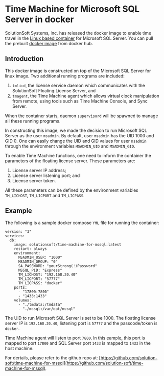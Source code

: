 # Time Machine for Microsoft SQL Server in docker

SolutionSoft Systems, Inc. has released the docker image to enable time travel in the [Linux based container](https://hub.docker.com/r/microsoft/mssql-server-linux) for Microsoft SQL Server. You can pull the prebuilt [docker image](https://hub.docker.com/r/solutionsoft/time-machine-for-mssql) from docker hub.

## Introduction ##

This docker image is constructed on top of the Microsoft SQL Server for linux image.  Two additional running programs are included:

1. `tmlicd`, the license service daemon which communicates with the SolutionSoft Floating License Server, and
2. `tmagent`, the Time Machine agent which allows virtual clock manipulation from remote, using tools such as Time Machine Console, and Sync Server.

When the container starts, daemon `supervisord` will be spawned to manage all these running programs.

In constructing this image, we made the decision to run Microsoft SQL Server as the user `msadmin`. By default, user `msadmin` has the UID 1000 and GID 0. One can easily change the UID and GID values for user `msadmin` through the environment variables `MSADMIN_UID` and `MSADMIN_GID`.  

To enable Time Machine functions, one need to inform the container the parameters of the floating license server.  These parameters are:

1. License server IP address;
2. License server listening port; and
3. License server token.

All these parameters can be defined by the environment variables `TM_LICHOST`, `TM_LICPORT` and `TM_LICPASS`.

## Example ##

The following is a sample docker compose `YML` file for running the container:

```
version: "3"
services:
  db:
    image: solutionsoft/time-machine-for-mssql:latest
    restart: always
    environment:
      MSADMIN_USER: "1000"
      MSADMIN_GROUP: "0"
      SA_PASSWORD: "yourStrong(!)Password"
      MSSQL_PID: "Express"
      TM_LICHOST: "192.168.20.40"
      TM_LICPORT: "57777"
      TM_LICPASS: "docker"
    ports:
      - "17800:7800"
      - "1433:1433"
    volumes:
      - "./tmdata:/tmdata"
      - "./mssql:/var/opt/mssql"
```

The UID to run Microsoft SQL Server is set to be 1000.  The floating license server IP is `192.168.20.40`, listening port is `57777` and the passcode/token is `docker`.

Time Machine agent will listen to port `7800`.  In this eample, this port is mapped to port `17800` and SQL Server port `1433` is mapped to `1433` in the host machine.

For dertails, please refer to the github repo at: [https://github.com/solution-soft/time-machine-for-mssql](https://github.com/solution-soft/time-machine-for-mssql).

